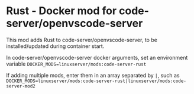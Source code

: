 # Rust - Docker mod for code-server/openvscode-server

This mod adds Rust to code-server/openvscode-server, to be installed/updated during container start.

In code-server/openvscode-server docker arguments, set an environment variable `DOCKER_MODS=linuxserver/mods:code-server-rust`

If adding multiple mods, enter them in an array separated by `|`, such as `DOCKER_MODS=linuxserver/mods:code-server-rust|linuxserver/mods:code-server-mod2`